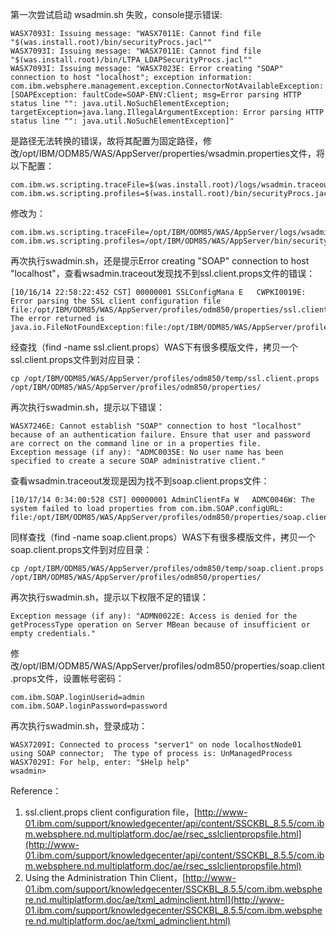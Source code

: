 <!---
markmeta_author: wongoo
markmeta_date: 2014-10-16 16:46:38
excerpt: websphere 8.5启动wsadmin.sh失败问题解决过程
slug: websphere-8-5-wsadmin-sh-problem
markmeta_title: websphere 8.5启动wsadmin.sh失败问题解决过程
wordpress_id: 738
markmeta_categories: Experience
markmeta_tags: IBM,websphere,wsadmin
-->

第一次尝试启动 wsadmin.sh 失败，console提示错误:

    WASX7093I: Issuing message: "WASX7011E: Cannot find file "$(was.install.root)/bin/securityProcs.jacl""
    WASX7093I: Issuing message: "WASX7011E: Cannot find file "$(was.install.root)/bin/LTPA_LDAPSecurityProcs.jacl""
    WASX7093I: Issuing message: "WASX7023E: Error creating "SOAP" connection to host "localhost"; exception information: com.ibm.websphere.management.exception.ConnectorNotAvailableException: [SOAPException: faultCode=SOAP-ENV:Client; msg=Error parsing HTTP status line "": java.util.NoSuchElementException; targetException=java.lang.IllegalArgumentException: Error parsing HTTP status line "": java.util.NoSuchElementException]"


是路径无法转换的错误，故将其配置为固定路径，修改/opt/IBM/ODM85/WAS/AppServer/properties/wsadmin.properties文件，将以下配置：

    com.ibm.ws.scripting.traceFile=$(was.install.root)/logs/wsadmin.traceout 
    com.ibm.ws.scripting.profiles=$(was.install.root)/bin/securityProcs.jacl;$(was.install.root)/bin/LTPA_LDAPSecurityProcs.jacl

修改为：

    com.ibm.ws.scripting.traceFile=/opt/IBM/ODM85/WAS/AppServer/logs/wsadmin.traceout 
    com.ibm.ws.scripting.profiles=/opt/IBM/ODM85/WAS/AppServer/bin/securityProcs.jacl;/opt/IBM/ODM85/WAS/AppServer/bin/LTPA_LDAPSecurityProcs.jacl


再次执行swadmin.sh，还是提示Error creating "SOAP" connection to host "localhost"，查看wsadmin.traceout发现找不到ssl.client.props文件的错误：

    [10/16/14 22:58:22:452 CST] 00000001 SSLConfigMana E   CWPKI0019E: Error parsing the SSL client configuration file file:/opt/IBM/ODM85/WAS/AppServer/profiles/odm850/properties/ssl.client.props.  The error returned is java.io.FileNotFoundException:file:/opt/IBM/ODM85/WAS/AppServer/profiles/odm850/properties/ssl.client.props.

经查找（find -name ssl.client.props）WAS下有很多模版文件，拷贝一个ssl.client.props文件到对应目录：

    cp /opt/IBM/ODM85/WAS/AppServer/profiles/odm850/temp/ssl.client.props /opt/IBM/ODM85/WAS/AppServer/profiles/odm850/properties/


再次执行swadmin.sh，提示以下错误：

    WASX7246E: Cannot establish "SOAP" connection to host "localhost" because of an authentication failure. Ensure that user and password are correct on the command line or in a properties file.
    Exception message (if any): "ADMC0035E: No user name has been specified to create a secure SOAP administrative client."

查看wsadmin.traceout发现是因为找不到soap.client.props文件：

    [10/17/14 0:34:00:528 CST] 00000001 AdminClientFa W   ADMC0046W: The system failed to load properties from com.ibm.SOAP.configURL: file:/opt/IBM/ODM85/WAS/AppServer/profiles/odm850/properties/soap.client.props

同样查找（find -name soap.client.props）WAS下有很多模版文件，拷贝一个soap.client.props文件到对应目录：

    cp /opt/IBM/ODM85/WAS/AppServer/profiles/odm850/temp/soap.client.props /opt/IBM/ODM85/WAS/AppServer/profiles/odm850/properties/


再次执行swadmin.sh，提示以下权限不足的错误：

    Exception message (if any): "ADMN0022E: Access is denied for the getProcessType operation on Server MBean because of insufficient or empty credentials."

修改/opt/IBM/ODM85/WAS/AppServer/profiles/odm850/properties/soap.client.props文件，设置帐号密码：

    com.ibm.SOAP.loginUserid=admin
    com.ibm.SOAP.loginPassword=password


再次执行swadmin.sh，登录成功：

    WASX7209I: Connected to process "server1" on node localhostNode01 using SOAP connector;  The type of process is: UnManagedProcess
    WASX7029I: For help, enter: "$Help help"
    wsadmin>


Reference：
1. ssl.client.props client configuration file，[http://www-01.ibm.com/support/knowledgecenter/api/content/SSCKBL_8.5.5/com.ibm.websphere.nd.multiplatform.doc/ae/rsec_sslclientpropsfile.html](http://www-01.ibm.com/support/knowledgecenter/api/content/SSCKBL_8.5.5/com.ibm.websphere.nd.multiplatform.doc/ae/rsec_sslclientpropsfile.html)
2. Using the Administration Thin Client，[http://www-01.ibm.com/support/knowledgecenter/SSCKBL_8.5.5/com.ibm.websphere.nd.multiplatform.doc/ae/txml_adminclient.html](http://www-01.ibm.com/support/knowledgecenter/SSCKBL_8.5.5/com.ibm.websphere.nd.multiplatform.doc/ae/txml_adminclient.html)

